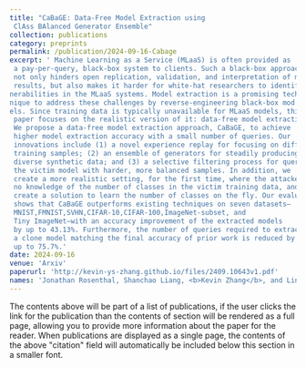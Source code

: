 ```yaml
---
title: "CaBaGE: Data-Free Model Extraction using
 ClAss BAlanced Generator Ensemble"
collection: publications
category: preprints
permalink: /publication/2024-09-16-Cabage
excerpt: ' Machine Learning as a Service (MLaaS) is often provided as
 a pay-per-query, black-box system to clients. Such a black-box approach
 not only hinders open replication, validation, and interpretation of model
 results, but also makes it harder for white-hat researchers to identify vul
nerabilities in the MLaaS systems. Model extraction is a promising tech
nique to address these challenges by reverse-engineering black-box mod
els. Since training data is typically unavailable for MLaaS models, this
 paper focuses on the realistic version of it: data-free model extraction.
 We propose a data-free model extraction approach, CaBaGE, to achieve
 higher model extraction accuracy with a small number of queries. Our
 innovations include (1) a novel experience replay for focusing on difficult
 training samples; (2) an ensemble of generators for steadily producing
 diverse synthetic data; and (3) a selective filtering process for querying
 the victim model with harder, more balanced samples. In addition, we
 create a more realistic setting, for the first time, where the attacker has
 no knowledge of the number of classes in the victim training data, and
 create a solution to learn the number of classes on the fly. Our evaluation
 shows that CaBaGE outperforms existing techniques on seven datasets—
 MNIST,FMNIST,SVHN,CIFAR-10,CIFAR-100,ImageNet-subset, and
 Tiny ImageNet—with an accuracy improvement of the extracted models
 by up to 43.13%. Furthermore, the number of queries required to extract
 a clone model matching the final accuracy of prior work is reduced by
 up to 75.7%.'
date: 2024-09-16
venue: 'Arxiv'
paperurl: 'http://kevin-ys-zhang.github.io/files/2409.10643v1.pdf'
names: 'Jonathan Rosenthal, Shanchao Liang, <b>Kevin Zhang</b>, and Lin Tan'
---
```


The contents above will be part of a list of publications, if the user clicks the link for the publication than the contents of section will be rendered as a full page, allowing you to provide more information about the paper for the reader. When publications are displayed as a single page, the contents of the above "citation" field will automatically be included below this section in a smaller font.
